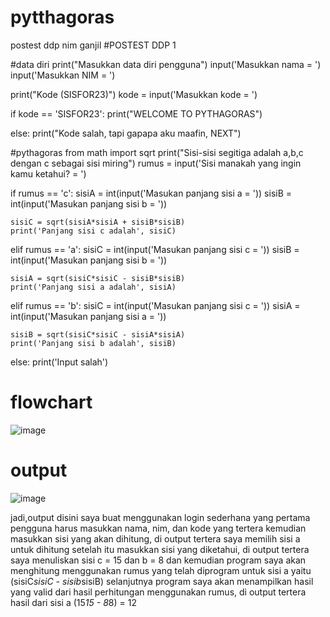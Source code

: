# pytthagoras
postest ddp nim ganjil
#POSTEST DDP 1

#data diri
print("Masukkan data diri pengguna")
input('Masukkan nama = ')
input('Masukkan NIM = ')

print("Kode (SISFOR23)")
kode = input('Masukkan kode = ')

if kode == 'SISFOR23': 
    print("WELCOME TO PYTHAGORAS")

else:
    print("Kode salah, tapi gapapa aku maafin, NEXT")

#pythagoras
from math import sqrt
print("Sisi-sisi segitiga adalah a,b,c dengan c sebagai sisi miring")
rumus = input('Sisi manakah yang ingin kamu ketahui? = ')

if rumus == 'c':
    sisiA = int(input('Masukan panjang sisi a = '))
    sisiB = int(input('Masukan panjang sisi b = '))

    sisiC = sqrt(sisiA*sisiA + sisiB*sisiB)
    print('Panjang sisi c adalah', sisiC)

elif rumus == 'a':
    sisiC = int(input('Masukan panjang sisi c = '))
    sisiB = int(input('Masukan panjang sisi b = '))

    sisiA = sqrt(sisiC*sisiC - sisiB*sisiB)
    print('Panjang sisi a adalah', sisiA)

elif rumus == 'b':
    sisiC = int(input('Masukan panjang sisi c = '))
    sisiA = int(input('Masukan panjang sisi a = '))

    sisiB = sqrt(sisiC*sisiC - sisiA*sisiA)
    print('Panjang sisi b adalah', sisiB)

else:
    print('Input salah')

# flowchart
![image](https://github.com/anitares/pytthagoras/assets/144813869/4184feed-5539-4241-b9fc-fa7900aed95d)


# output
![image](https://github.com/anitares/pytthagoras/assets/144813869/e2b772f0-969e-46cc-baa3-099ff756f5a8)

jadi,output disini saya buat menggunakan login sederhana
yang pertama pengguna harus masukkan nama, nim, dan kode yang tertera
kemudian masukkan sisi yang akan dihitung, di output tertera saya memilih sisi a untuk dihitung
setelah itu masukkan sisi yang diketahui, di output tertera saya menuliskan sisi c = 15 dan b = 8
dan kemudian program saya akan menghitung menggunakan rumus yang telah diprogram untuk sisi a yaitu (sisiC*sisiC - sisib*sisiB)
selanjutnya program saya akan menampilkan hasil yang valid dari hasil perhitungan menggunakan rumus, di output tertera hasil dari sisi a (15*15 - 8*8) = 12
